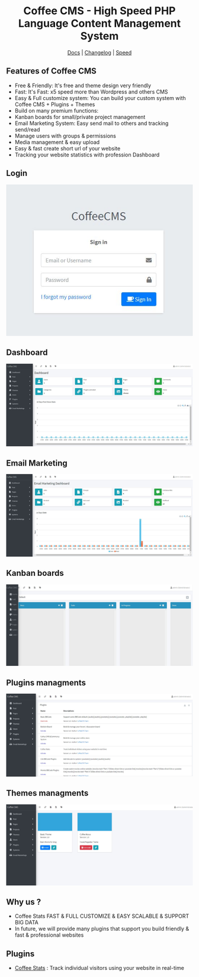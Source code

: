 <div align="center">

<h1>Coffee CMS - High Speed PHP Language Content Management System</h1>

[Docs](https://github.com/coffeecms/cms/blob/main/doc/docs.md) |
[Changelog](https://github.com/coffeecms/cms/blob/main/CHANGELOG.md) |
[Speed](https://github.com/coffeecms/cms/blob/main/speed.md)
</div>

## Features of Coffee CMS
- Free & Friendly: It's free and theme design very friendly
- Fast: It's Fast: x5 speed more than Wordpress and others CMS 
- Easy & Full customize system: You can build your custom system with Coffee CMS + Plugins + Themes
- Build on many premium functions: 
- Kanban boards for small/private project management
- Email Marketing System: Easy send mail to others and tracking send/read
- Manage users with groups & permissions
- Media management & easy upload
- Easy & fast create short url of your website
- Tracking your website statistics with profession Dashboard

## Login
<img src="https://raw.githubusercontent.com/coffeecms/cms/main/login.JPG">

## Dashboard
<img src="https://raw.githubusercontent.com/coffeecms/cms/main/dashboard.JPG">

## Email Marketing
<img src="https://raw.githubusercontent.com/coffeecms/cms/main/email_marketing.JPG">

## Kanban boards
<img src="https://raw.githubusercontent.com/coffeecms/cms/main/kanban.JPG">

## Plugins managments
<img src="https://raw.githubusercontent.com/coffeecms/cms/main/plugins.JPG">

## Themes managments
<img src="https://raw.githubusercontent.com/coffeecms/cms/main/themes.JPG">

## Why us ?
- Coffee Stats FAST & FULL CUSTOMIZE & EASY SCALABLE & SUPPORT BIG DATA
- In future, we will provide many plugins that support you build friendly & fast & professional websites

## Plugins
- [Coffee Stats](https://github.com/coffeecms/coffeestats) : Track individual visitors using your website in real-time
